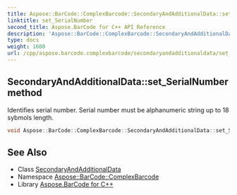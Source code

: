 ```yaml
---
title: Aspose::BarCode::ComplexBarcode::SecondaryAndAdditionalData::set_SerialNumber method
linktitle: set_SerialNumber
second_title: Aspose.BarCode for C++ API Reference
description: 'Aspose::BarCode::ComplexBarcode::SecondaryAndAdditionalData::set_SerialNumber method. Identifies serial number. Serial number must be alphanumeric string up to 18 sybmols length in C++.'
type: docs
weight: 1600
url: /cpp/aspose.barcode.complexbarcode/secondaryandadditionaldata/set_serialnumber/
---
```

## SecondaryAndAdditionalData::set_SerialNumber method


Identifies serial number. Serial number must be alphanumeric string up to 18 sybmols length.

```cpp
void Aspose::BarCode::ComplexBarcode::SecondaryAndAdditionalData::set_SerialNumber(System::String value)
```

## See Also

* Class [SecondaryAndAdditionalData](../)
* Namespace [Aspose::BarCode::ComplexBarcode](../../)
* Library [Aspose.BarCode for C++](../../../)
